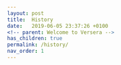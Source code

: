 ```yaml
---
layout: post
title:  History
date:   2019-06-05 23:37:26 +0100
<!-- parent: Welcome to Versera -->
has_children: true
permalink: /history/
nav_order: 1
---
```

